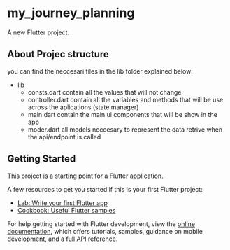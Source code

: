 # my_journey_planning

A new Flutter project.

## About Projec structure

you can find the neccesari files in the lib folder explained below:

- lib
  - consts.dart contain all the values that will not change
  - controller.dart contain all the variables and methods that will be use across the aplications (state manager)
  - main.dart contain the main ui components that will be show in the app
  - moder.dart all models neccesary to represent the data retrive when the api/endpoint is called

## Getting Started

This project is a starting point for a Flutter application.

A few resources to get you started if this is your first Flutter project:

- [Lab: Write your first Flutter app](https://docs.flutter.dev/get-started/codelab)
- [Cookbook: Useful Flutter samples](https://docs.flutter.dev/cookbook)

For help getting started with Flutter development, view the
[online documentation](https://docs.flutter.dev/), which offers tutorials,
samples, guidance on mobile development, and a full API reference.
